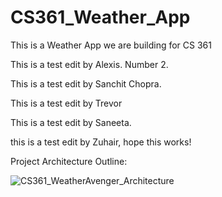 # CS361_Weather_App
This is a Weather App we are building for CS 361

This is a test edit by Alexis. Number 2.

This is a test edit by Sanchit Chopra.

This is a test edit by Trevor

This is a test edit by Saneeta.

this is a test edit by Zuhair, hope this works!

Project Architecture Outline:

![CS361_WeatherAvenger_Architecture](https://user-images.githubusercontent.com/35415571/86540210-5f477580-beb8-11ea-86ae-4c48302a94bd.png)